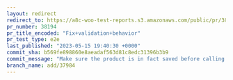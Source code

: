 ```yaml
---
layout: redirect
redirect_to: https://a8c-woo-test-reports.s3.amazonaws.com/public/pr/38194/e2e/index.html
pr_number: 38194
pr_title_encoded: "Fix+validation+behavior"
pr_test_type: e2e
last_published: "2023-05-15 19:40:30 +0000"
commit_sha: b569fe898860e8aeadaf563d81c8edc31396b3b9
commit_message: "Make sure the product is in fact saved before calling the onPublishSu…"
branch_name: add/37984
---
```

